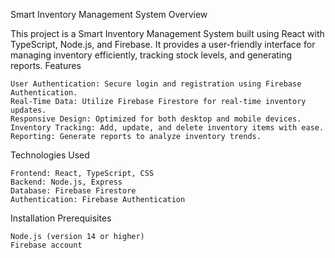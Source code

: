 Smart Inventory Management System
Overview

This project is a Smart Inventory Management System built using React with TypeScript, Node.js, and Firebase. It provides a user-friendly interface for managing inventory efficiently, tracking stock levels, and generating reports.
Features

    User Authentication: Secure login and registration using Firebase Authentication.
    Real-Time Data: Utilize Firebase Firestore for real-time inventory updates.
    Responsive Design: Optimized for both desktop and mobile devices.
    Inventory Tracking: Add, update, and delete inventory items with ease.
    Reporting: Generate reports to analyze inventory trends.

Technologies Used

    Frontend: React, TypeScript, CSS
    Backend: Node.js, Express
    Database: Firebase Firestore
    Authentication: Firebase Authentication

Installation
Prerequisites

    Node.js (version 14 or higher)
    Firebase account
